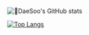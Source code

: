 
<br>

<!--
**DaeSoo/DaeSoo** is a ✨ _special_ ✨ repository because its `README.md` (this file) appears on your GitHub profile.

Here are some ideas to get you started:

- 🔭 I’m currently working on ...
- 🌱 I’m currently learning ...
- 👯 I’m looking to collaborate on ...
- 🤔 I’m looking for help with ...
- 💬 Ask me about ...
- 📫 How to reach me: ...
- 😄 Pronouns: ...
- ⚡ Fun fact: ...
-->


![DaeSoo's GitHub stats](https://github-readme-stats.vercel.app/api?username=DaeSoo&show_icons=true&theme=radical)

[![Top Langs](https://github-readme-stats.vercel.app/api/top-langs/?username=DaeSoo&layout=compact)](https://github.com/anuraghazra/github-readme-stats)
